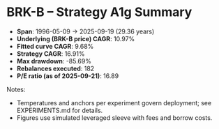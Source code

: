 # BRK-B – Strategy A1g Summary

- **Span**: 1996-05-09 → 2025-09-19 (29.36 years)
- **Underlying (BRK-B price) CAGR**: 10.97%
- **Fitted curve CAGR**: 9.68%
- **Strategy CAGR**: 16.91%
- **Max drawdown**: -85.69%
- **Rebalances executed**: 182
- **P/E ratio (as of 2025-09-21)**: 16.89

Notes:

- Temperatures and anchors per experiment govern deployment; see EXPERIMENTS.md for details.
- Figures use simulated leveraged sleeve with fees and borrow costs.

